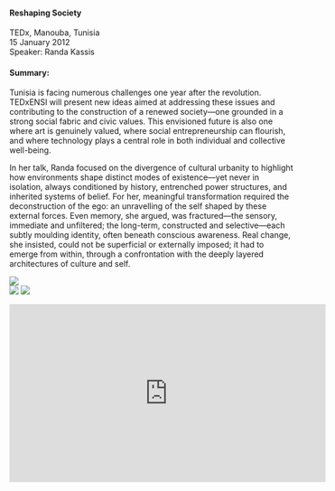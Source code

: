 <h4>Reshaping Society</h4>


TEDx, Manouba, Tunisia    
15 January 2012    
Speaker: Randa Kassis
 
<h4>Summary:</h4>	

Tunisia is facing numerous challenges one year after the revolution. TEDxENSI will present new ideas aimed at addressing these issues and contributing to the construction of a renewed society—one grounded in a strong social fabric and civic values. This envisioned future is also one where art is genuinely valued, where social entrepreneurship can flourish, and where technology plays a central role in both individual and collective well-being.

In her talk, Randa focused on the divergence of cultural urbanity to highlight how environments shape distinct modes of existence—yet never in isolation, always conditioned by history, entrenched power structures, and inherited systems of belief. For her, meaningful transformation required the deconstruction of the ego: an unravelling of the self shaped by these external forces. Even memory, she argued, was fractured—the sensory, immediate and unfiltered; the long-term, constructed and selective—each subtly moulding identity, often beneath conscious awareness. Real change, she insisted, could not be superficial or externally imposed; it had to emerge from within, through a confrontation with the deeply layered architectures of culture and self.

![](173.JPG)	
![](174.JPG)
![](175.JPG)

<center><iframe width="560" height="315" src="https://www.youtube.com/embed/FxNra0rVUSM?si=WI7a_POWh5GvI-Cn" frameborder="0" allowfullscreen></iframe></center>
<p></p>
